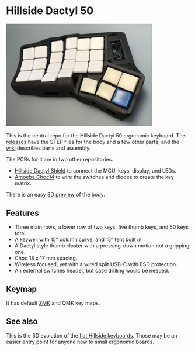 # Hillside Dactyl 50

<img src="./image/D50_top_front.png" width="400">


This is the central repo for the Hillside Dactyl 50 ergonomic keyboard.
The [releases](https://github.com/mmccoyd/hillside_dactyl_50/releases)
    have the STEP files for the body and a few other parts,
    and the [wiki](https://github.com/mmccoyd/hillside_dactyl_50/wiki)
    describes parts and assembly.

The PCBs for it are in two other repositories.

-   [Hillside Dactyl Shield](https://github.com/mmccoyd/hillside_dactyl_shield)
    to connect the MCU, keys, display, and LEDs.
-   [Amoeba Choc14](https://github.com/mmccoyd/hillside_amoeba_choc14)
    to wire the switches and diodes to create the key matrix.

There is an easy [3D preview](./stl/Hillside_D50.stl) of the body.

## Features

-   Three main rows, a lower row of two keys, five thumb keys, and 50 keys
    total.
-   A keywell with 15° column curve, and 15° tent built in.
-   A Dactyl style thumb cluster with a pressing-down motion not a
    gripping one.
-   Choc 18 x 17 mm spacing.
-   Wireless focused, yet with a wired split USB-C with ESD protection.
-   An external switches header, but case drilling would be needed.

## Keymap

It has default [ZMK](https://github.com/mmccoyd/zmk-hillsideD50)
    and QMK key maps. 

## See also

This is the 3D evolution of the
[flat Hillside keyboards](https://github.com/mmccoyd/hillside).
Those may be an easier entry point for anyone new to small ergonomic boards.
